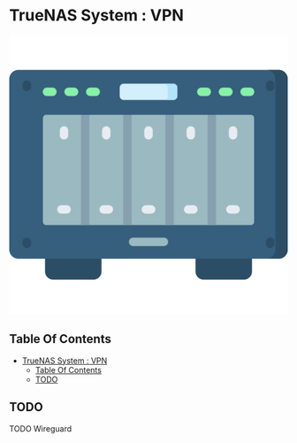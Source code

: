 # TrueNAS System : VPN

![Icon](../icon.png)

## Table Of Contents

- [TrueNAS System : VPN](#truenas-system--vpn)
  - [Table Of Contents](#table-of-contents)
  - [TODO](#todo)

## TODO

TODO Wireguard
